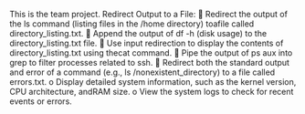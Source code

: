 This is the team project.
Redirect Output to a File:  Redirect the output of the ls command (listing files in the /home directory) toafile called directory_listing.txt.  Append the output of df -h (disk usage) to the directory_listing.txt file.  Use input redirection to display the contents of directory_listing.txt using thecat
command.  Pipe the output of ps aux into grep to filter processes related to ssh.  Redirect both the standard output and error of a command (e.g., ls
/nonexistent_directory) to a file called errors.txt. o Display detailed system information, such as the kernel version, CPU architecture, andRAM size. o View the system logs to check for recent events or errors.
